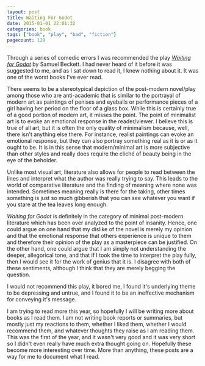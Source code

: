 ```yaml
---
layout: post
title: Waiting For Godot
date: 2015-01-01 22:01:32
categories: book
tags: ["book", "play", "bad", "fiction"]
pagecount: 128
---
```


Through a series of comedic errors I was recommended the play [*Waiting for Godot*][godot-amazon]
by Samuel Beckett. I had never heard of it before it was suggested to me,
and as I sat down to read it, I knew nothing about it. It was one of the worst
books I've ever read.

There seems to be a stereotypical depiction of the post-modern novel/play
among those who are anti-academic that is similar to the portrayal of modern
art as paintings of penises and eyeballs or performance pieces of a girl
having her period on the floor of a glass box. While this is certainly
true of a good portion of modern art, it misses the point. The point of
minimalist art is to evoke an emotional response in the reader/viewer. I believe
this is true of all art, but it is often the only quality of minimalism
because, well, there isn't anything else there. For instance, realist paintings
can evoke an emotional response, but they can also portray something real
as it is or as it ought to be. It is in this sense that modern/minimal art
is more subjective than other styles and really does require the cliché of
beauty being in the eye of the beholder.

Unlike most visual art, literature also allows for people to read between
the lines and interpret what the author was really trying to say. This leads
to the world of comparative literature and the finding of meaning where none
was intended. Sometimes meaning really is there for the taking, other times
something is just so much gibberish that you can see whatever you want if
you stare at the tea leaves long enough.

*Waiting for Godot* is definitely in the category of minimal post-modern
literature which has been over analyzed to the point of insanity.
Hence, one could argue on one hand that my dislike of the novel is merely
my opinion and that the emotional response that others experience is unique
to them and therefore their opinion of the play as a masterpiece can be justified.
On the other hand, one could argue that I am simply not understanding the deeper,
allegorical tone, and that if I took the time to interpret the play fully, then
I would see it for the work of genius that it is. I disagree with both
of these sentiments, although I think that they are merely begging the question.

I would not recommend this play, it bored me, I found it's underlying theme
to be depressing and untrue, and I found it to be an ineffective mechanism
for conveying it's message.

I am trying to read more this year, so hopefully I will be writing more about
books as I read them. I am not writing book reports or summaries, but
mostly just my reactions to them, whether I liked them, whether I would
recommend them, and whatever thoughts they raise as I am reading them. This
was the first of the year, and it wasn't very good and it was very short
so I didn't even really have much extra thought going on. Hopefully these
become more interesting over time. More than anything, these posts
are a way for me to document what I read.


[godot-amazon]:     http://smile.amazon.com/dp/080214442X

